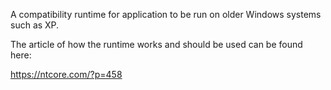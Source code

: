 A compatibility runtime for application to be run on older Windows systems such as XP.

The article of how the runtime works and should be used can be found here:

https://ntcore.com/?p=458
